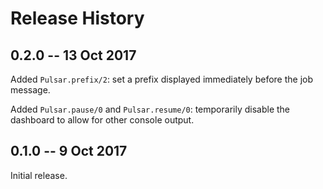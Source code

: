 # Release History

## 0.2.0 -- 13 Oct 2017

Added `Pulsar.prefix/2`: set a prefix displayed immediately before the job message.

Added `Pulsar.pause/0` and `Pulsar.resume/0`: temporarily disable the
dashboard to allow for other console output.

## 0.1.0 -- 9 Oct 2017

Initial release.
